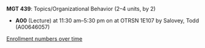 **MGT 439**: Topics/Organizational Behavior (2–4 units, by 2)

- **A00** (Lecture) at 11:30 am–5:30 pm on  at OTRSN 1E107 by Salovey, Todd (A00646057)

[Enrollment numbers over time](./MGT439.tsv)
